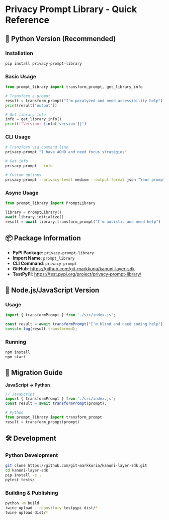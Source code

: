 # Privacy Prompt Library - Quick Reference

## 🐍 Python Version (Recommended)

### Installation
```bash
pip install privacy-prompt-library
```

### Basic Usage
```python
from prompt_library import transform_prompt, get_library_info

# Transform a prompt
result = transform_prompt("I'm paralyzed and need accessibility help")
print(result['output'])

# Get library info
info = get_library_info()
print(f"Version: {info['version']}")
```

### CLI Usage
```bash
# Transform via command line
privacy-prompt "I have ADHD and need focus strategies"

# Get info
privacy-prompt --info

# Custom options
privacy-prompt --privacy-level medium --output-format json "Your prompt"
```

### Async Usage
```python
from prompt_library import PromptLibrary

library = PromptLibrary()
await library.initialize()
result = await library.transform_prompt("I'm autistic and need help")
```

## 📦 Package Information

- **PyPI Package**: `privacy-prompt-library`
- **Import Name**: `prompt_library`
- **CLI Command**: `privacy-prompt`
- **GitHub**: https://github.com/git-markkuria/kanuni-layer-sdk
- **TestPyPI**: https://test.pypi.org/project/privacy-prompt-library/

## 🚀 Node.js/JavaScript Version

### Usage
```javascript
import { transformPrompt } from './src/index.js';

const result = await transformPrompt("I'm blind and need coding help");
console.log(result.transformed);
```

### Running
```bash
npm install
npm start
```

## 🔄 Migration Guide

**JavaScript → Python**

```javascript
// JavaScript
import { transformPrompt } from './src/index.js';
const result = await transformPrompt(prompt);
```

```python
# Python
from prompt_library import transform_prompt
result = transform_prompt(prompt)
```

## 🛠️ Development

### Python Development
```bash
git clone https://github.com/git-markkuria/kanuni-layer-sdk.git
cd kanuni-layer-sdk
pip install -e .
pytest tests/
```

### Building & Publishing
```bash
python -m build
twine upload --repository testpypi dist/*
twine upload dist/*
```